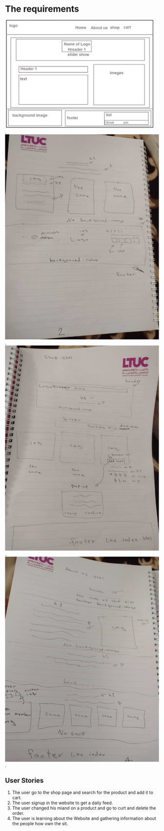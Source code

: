 # The requirements

![main page](https://github.com/Colombiano-Team/Coffee_House/blob/main/Images/wireframe%201.png).
![footer](./Images/footer.jpg).
![shop](./Images/shop.jpg).
![about-us](./Images/about-us.jpg).




## User Stories

1. The user go to the shop page and search for the product and add it to cart.
2. The user signup in the website to get a daily feed.
3. The user changed his miand on a product and go to curt and delete the order.
4. The user is learning  about the Website and gathering information about the people how own the sit.
